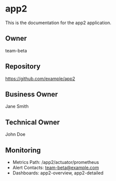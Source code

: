# app2

This is the documentation for the app2 application.

## Owner

team-beta

## Repository

https://github.com/example/app2

## Business Owner

Jane Smith

## Technical Owner

John Doe

## Monitoring

- Metrics Path: /app2/actuator/prometheus
- Alert Contacts: team-beta@example.com
- Dashboards: app2-overview, app2-detailed
